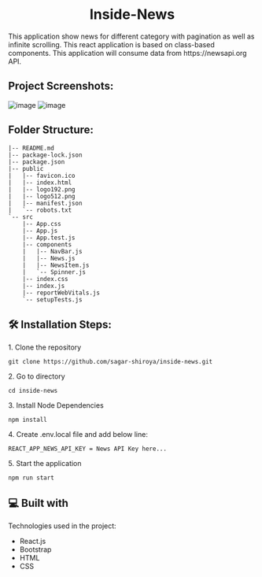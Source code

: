 <h1 align="center" id="title">Inside-News</h1>

<p id="description">This application show news for different category with pagination as well as infinite scrolling. This react application is based on class-based components. This application will consume data from https://newsapi.org API.</p>

<h2>Project Screenshots:</h2>

![image](https://user-images.githubusercontent.com/14357087/147463868-00b9f377-0aa2-4ae7-8185-c9bf80b7ad2a.png)
![image](https://user-images.githubusercontent.com/14357087/147463885-c5a74a25-fac0-43cd-bb52-9d312a44b3a7.png)

<h2>Folder Structure:</h2>

```
|-- README.md
|-- package-lock.json
|-- package.json
|-- public
|   |-- favicon.ico
|   |-- index.html
|   |-- logo192.png
|   |-- logo512.png
|   |-- manifest.json
|   `-- robots.txt
`-- src
    |-- App.css
    |-- App.js
    |-- App.test.js
    |-- components
    |   |-- NavBar.js
    |   |-- News.js
    |   |-- NewsItem.js
    |   `-- Spinner.js
    |-- index.css
    |-- index.js
    |-- reportWebVitals.js
    `-- setupTests.js
```

<h2>🛠️ Installation Steps:</h2>

<p>1. Clone the repository</p>

```
git clone https://github.com/sagar-shiroya/inside-news.git
```

<p>2. Go to directory</p>

```
cd inside-news
```

<p>3. Install Node Dependencies</p>

```
npm install
```

<p>4. Create .env.local file and add below line:</p>

```
REACT_APP_NEWS_API_KEY = News API Key here...
```

<p>5. Start the application</p>

```
npm run start
```

  
  
<h2>💻 Built with</h2>

Technologies used in the project:

*   React.js
*   Bootstrap
*   HTML
*   CSS
